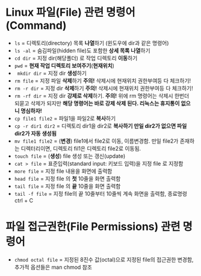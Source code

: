 # Linux 파일(File) 관련 명령어(Command)

- ` ls ` = 디렉토리(directory) 목록 **나열**하기 (윈도우에 dir과 같은 명령어)
- ` ls -al ` = 숨김파일(hidden file)도 포함한 **상세 목록 나열**하기
- ` cd dir ` = 지정 dir(해당폴더) 로 작업 디렉토리 **이동**하기
- ` pwd ` = **현재 작업 디렉토리 보여주기**(**현재위치**)
- ` mkdir dir` = 지정 dir **생성**하기
- ` rm file ` = 지정 파일 **삭제**하기 **주의!** 삭제시에 현재위치 권한부여등 다 체크하기!
- ` rm -r dir ` = 지정 dir **삭제**하기 **주의!** 삭제시에 현재위치 권한부여등 다 체크하기!
- ` rm -rf dir ` = 지정 dir **강제로 삭제**하기. **주의!** 위에 rm 명령어는 삭제시 한번더 되묻고 삭제가 되지만 **해당 명령어는 바로 강제 삭제 된다. 리눅스는 휴지통이 없으니 명심하자!**
- ` cp file1 file2 ` = 파일1을 파일2로 **복사**하기
- ` cp -r dir1 dir2 ` = 디렉토리 dir1을 dir2로 **복사하기 만일 dir2가 없으면 파일 dir2가 자동 생성됨**
- ` mv file1 file2 ` = (**변경**) file1에서 file2로 이동, 이름변경함. 만일 file2가 존재하는 디렉터리이면, 디렉토리 fil1은 디렉토리 file2로 이동됨.
- ` touch file ` = (**생성**) file 생성 또는 갱신(update)
- ` cat > file ` = 표준입력(standard input: 키보드 입력)을 지정 file 로 지정함
- ` more file ` = 지정 file 내용을 화면에 출력함
- ` head file ` = 지정 file 의 **첫** 10줄을 화면 출력함
- ` tail file ` = 지정 file 의 **끝** 10줄을 화면 출력함
- ` tail -f file ` = 지정 file의 끝 10줄부터 10줄씩 계속 화면을 출력함, 종료명령 ctrl + C



# 파일 접근권한(File Permissions) 관련 명령어

- ` chmod octal file ` = 지정된 8진수 값(octal)으로 지정된 file의 접근권한 변경함, 추가적 옵션들은 man chmod 참조